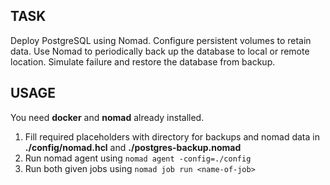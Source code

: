 ## TASK

Deploy PostgreSQL using Nomad. Configure persistent volumes to retain data.
Use Nomad to periodically back up the database to local or remote location.
Simulate failure and restore the database from backup.

## USAGE
You need **docker** and **nomad** already installed.

1. Fill required placeholders with directory for backups and nomad data in **./config/nomad.hcl** and **./postgres-backup.nomad**
2. Run nomad agent using `nomad agent -config=./config`
3. Run both given jobs using `nomad job run <name-of-job>`
